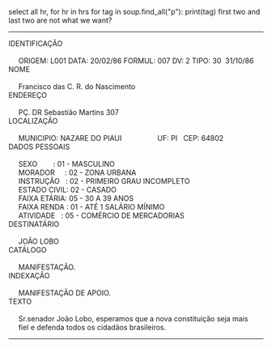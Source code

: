 

select all hr, 
for hr in hrs 
for tag in soup.find_all("p"):
   print(tag)
   first two and last two are not what we want? 

<hr style='color:#8BB7C7' size='1' />


<p><span class='text-info'>IDENTIFICAÇÃO</span><br/><br/>&nbsp;&nbsp;&nbsp;&nbsp;&nbsp;<span class='clsHitPesquisa'>ORIGEM</span>:&nbsp;L001&nbsp;DATA:&nbsp;20/02/86&nbsp;FORMUL:&nbsp;007&nbsp;DV:&nbsp;2&nbsp;TIPO:&nbsp;30&nbsp;&nbsp;31/10/86<br/><span class='text-info'>NOME</span><br/><br/>&nbsp;&nbsp;&nbsp;&nbsp;&nbsp;Francisco&nbsp;das&nbsp;C.&nbsp;R.&nbsp;do&nbsp;Nascimento<br/><span class='text-info'>ENDEREÇO</span><br/><br/>&nbsp;&nbsp;&nbsp;&nbsp;&nbsp;PÇ.&nbsp;DR&nbsp;Sebastião&nbsp;Martins&nbsp;307<br/><span class='text-info'>LOCALIZAÇÃO</span><br/><br/>&nbsp;&nbsp;&nbsp;&nbsp;&nbsp;MUNICIPIO:&nbsp;NAZARE&nbsp;DO&nbsp;PIAUI&nbsp;&nbsp;&nbsp;&nbsp;&nbsp;&nbsp;&nbsp;&nbsp;&nbsp;&nbsp;&nbsp;&nbsp;&nbsp;&nbsp;&nbsp;&nbsp;&nbsp;&nbsp;UF:&nbsp;PI&nbsp;&nbsp;&nbsp;CEP:&nbsp;64802<br/><span class='text-info'>DADOS&nbsp;PESSOAIS</span><br/><br/>&nbsp;&nbsp;&nbsp;&nbsp;&nbsp;SEXO&nbsp;&nbsp;&nbsp;&nbsp;&nbsp;&nbsp;&nbsp;&nbsp;:&nbsp;01&nbsp;-&nbsp;MASCULINO<br/>&nbsp;&nbsp;&nbsp;&nbsp;&nbsp;MORADOR&nbsp;&nbsp;&nbsp;&nbsp;&nbsp;:&nbsp;02&nbsp;-&nbsp;ZONA&nbsp;URBANA<br/>&nbsp;&nbsp;&nbsp;&nbsp;&nbsp;INSTRUÇÃO&nbsp;&nbsp;&nbsp;:&nbsp;02&nbsp;-&nbsp;PRIMEIRO&nbsp;GRAU&nbsp;INCOMPLETO<br/>&nbsp;&nbsp;&nbsp;&nbsp;&nbsp;ESTADO&nbsp;CIVIL:&nbsp;02&nbsp;-&nbsp;CASADO<br/>&nbsp;&nbsp;&nbsp;&nbsp;&nbsp;FAIXA&nbsp;ETÁRIA:&nbsp;05&nbsp;-&nbsp;30&nbsp;A&nbsp;39&nbsp;ANOS<br/>&nbsp;&nbsp;&nbsp;&nbsp;&nbsp;FAIXA&nbsp;RENDA&nbsp;:&nbsp;01&nbsp;-&nbsp;ATÉ&nbsp;1&nbsp;SALÁRIO&nbsp;MÍNIMO<br/>&nbsp;&nbsp;&nbsp;&nbsp;&nbsp;ATIVIDADE&nbsp;&nbsp;&nbsp;:&nbsp;05&nbsp;-&nbsp;COMÉRCIO&nbsp;DE&nbsp;MERCADORIAS<br/><span class='text-info'>DESTINATÁRIO</span><br/><br/>&nbsp;&nbsp;&nbsp;&nbsp;&nbsp;JOÃO&nbsp;LOBO<br/><span class='text-info'>CATÁLOGO</span><br/><br/>&nbsp;&nbsp;&nbsp;&nbsp;&nbsp;MANIFESTAÇÃO.<br/><span class='text-info'>INDEXAÇÃO</span><br/><br/>&nbsp;&nbsp;&nbsp;&nbsp;&nbsp;MANIFESTAÇÃO&nbsp;DE&nbsp;APOIO.<br/><span class='text-info'>TEXTO</span><br/><br/>&nbsp;&nbsp;&nbsp;&nbsp;&nbsp;Sr.senador&nbsp;João&nbsp;Lobo,&nbsp;esperamos&nbsp;que&nbsp;a&nbsp;nova&nbsp;constituição&nbsp;seja&nbsp;mais<br/>&nbsp;&nbsp;&nbsp;&nbsp;&nbsp;fiel&nbsp;e&nbsp;defenda&nbsp;todos&nbsp;os&nbsp;cidadãos&nbsp;brasileiros.</p>

<hr style='color:#8BB7C7' size='1' />
